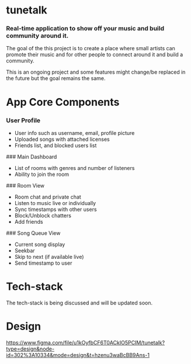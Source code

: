 # tunetalk
### Real-time application to show off your music and build community around it.
The goal of the this project is to create a place where small artists can promote their music
and for other people to connect around it and build a community.

This is an ongoing project and some features might change/be replaced in the future but the goal remains the same.
# App Core Components
### User Profile
<ul>
    <li>User info such as username, email, profile picture</li>
    <li>Uploaded songs with attached licenses</li>
    <li>Friends list, and blocked users list</li>
</ul>
### Main Dashboard
<ul>
    <li>List of rooms with genres and number of listeners</li>
    <li>Ability to join the room</li>
</ul>
### Room View
<ul>
    <li>Room chat and private chat</li>
    <li>Listen to music live or individually</li>
    <li>Sync timestamps with other users</li>
    <li>Block/Unblock chatters</li>
    <li>Add friends</li>
</ul>
### Song Queue View
<ul>
    <li>Current song display</li>
    <li>Seekbar</li>
    <li>Skip to next (if available live)</li>
    <li>Send timestamp to user</li>
</ul>

# Tech-stack
The tech-stack is being discussed and will be updated soon.

# Design 
https://www.figma.com/file/u1kOyfbCF6T0ACkIO5PCIM/tunetalk?type=design&node-id=302%3A10334&mode=design&t=hzenu3waBcBB9Ans-1
